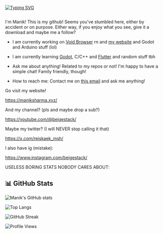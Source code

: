 [![Typing SVG](https://readme-typing-svg.demolab.com?font=Space+Mono&pause=1000&color=F2ECCE&width=435&lines=Use+Linux+its+BETTER)](https://git.io/typing-svg)
##
I'm Manik! This is my github! Seems you've stumbled here, either by accident or on purpose.
Either way, if you enjoy what you see, give it a download and maybe me a follow?

- I am currently working on <a href="https://github.com/beigestack/voidbrowser">Void Browser</a> rn and <a href="https://maniksharma.xyz">my website</a> and Godot and Arduino stuff (lol)

-  I am currently learning <a href="https://godotengine.org/">Godot</a>, C/C++ and <a href="https://flutter.dev/">Flutter</a> and random stuff tbh

-  Ask me about anything! Related to my repos or not! I'm happy to have a simple chat! Family friendly, though!

-  How to reach me: Contact me on <a href="mailto:m4.sh@tuta.io">this email</a> and ask me anything!

Go visit my website! 

https://maniksharma.xyz/

And my channel? (pls and maybe drop a sub?)

https://youtube.com/@beigestack/

Maybe my twitter? (I will NEVER stop calling it that)

https://x.com/reiskaek_msh/

I also have ig (mistake):

https://www.instagram.com/beigestack/

USELESS BORING STATS NOBODY CARES ABOUT:

## 📊 GitHub Stats
![Manik's GitHub stats](https://github-readme-stats.vercel.app/api?username=beigestack&show_icons=true&theme=gruvbox)

![Top Langs](https://github-readme-stats.vercel.app/api/top-langs/?username=beigestack&layout=compact&theme=gruvbox)

![GitHub Streak](https://streak-stats.demolab.com/?user=beigestack&theme=gruvbox)

![Profile Views](https://komarev.com/ghpvc/?username=beigestack&color=blueviolet)
